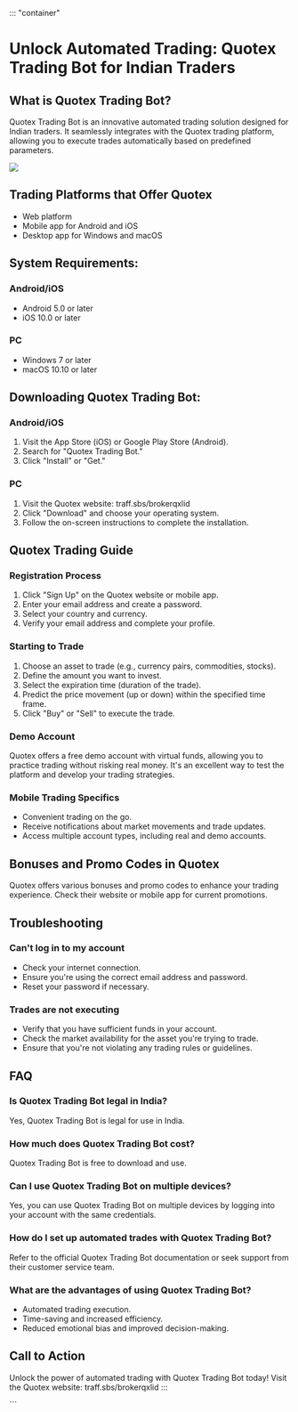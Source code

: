 ::: \"container\"
# Unlock Automated Trading: Quotex Trading Bot for Indian Traders

## What is Quotex Trading Bot?

Quotex Trading Bot is an innovative automated trading solution designed
for Indian traders. It seamlessly integrates with the Quotex trading
platform, allowing you to execute trades automatically based on
predefined parameters.

[![](https://static.quotex.io/files/4_en/300_250.jpg)](https://traff.sbs/brokerqxlid)

## Trading Platforms that Offer Quotex

-   Web platform
-   Mobile app for Android and iOS
-   Desktop app for Windows and macOS

## System Requirements:

### Android/iOS

-   Android 5.0 or later
-   iOS 10.0 or later

### PC

-   Windows 7 or later
-   macOS 10.10 or later

## Downloading Quotex Trading Bot:

### Android/iOS

1.  Visit the App Store (iOS) or Google Play Store (Android).
2.  Search for "Quotex Trading Bot."
3.  Click "Install" or "Get."

### PC

1.  Visit the Quotex website: traff.sbs/brokerqxlid
2.  Click "Download" and choose your operating system.
3.  Follow the on-screen instructions to complete the installation.

## Quotex Trading Guide

### Registration Process

1.  Click "Sign Up" on the Quotex website or mobile app.
2.  Enter your email address and create a password.
3.  Select your country and currency.
4.  Verify your email address and complete your profile.

### Starting to Trade

1.  Choose an asset to trade (e.g., currency pairs, commodities,
    stocks).
2.  Define the amount you want to invest.
3.  Select the expiration time (duration of the trade).
4.  Predict the price movement (up or down) within the specified time
    frame.
5.  Click "Buy" or "Sell" to execute the trade.

### Demo Account

Quotex offers a free demo account with virtual funds, allowing you to
practice trading without risking real money. It\'s an excellent way to
test the platform and develop your trading strategies.

### Mobile Trading Specifics

-   Convenient trading on the go.
-   Receive notifications about market movements and trade updates.
-   Access multiple account types, including real and demo accounts.

## Bonuses and Promo Codes in Quotex

Quotex offers various bonuses and promo codes to enhance your trading
experience. Check their website or mobile app for current promotions.

## Troubleshooting

### Can\'t log in to my account

-   Check your internet connection.
-   Ensure you\'re using the correct email address and password.
-   Reset your password if necessary.

### Trades are not executing

-   Verify that you have sufficient funds in your account.
-   Check the market availability for the asset you\'re trying to trade.
-   Ensure that you\'re not violating any trading rules or guidelines.

## FAQ

### Is Quotex Trading Bot legal in India?

Yes, Quotex Trading Bot is legal for use in India.

### How much does Quotex Trading Bot cost?

Quotex Trading Bot is free to download and use.

### Can I use Quotex Trading Bot on multiple devices?

Yes, you can use Quotex Trading Bot on multiple devices by logging into
your account with the same credentials.

### How do I set up automated trades with Quotex Trading Bot?

Refer to the official Quotex Trading Bot documentation or seek support
from their customer service team.

### What are the advantages of using Quotex Trading Bot?

-   Automated trading execution.
-   Time-saving and increased efficiency.
-   Reduced emotional bias and improved decision-making.

## Call to Action

Unlock the power of automated trading with Quotex Trading Bot today!
Visit the Quotex website: traff.sbs/brokerqxlid
:::

\`\`\`

